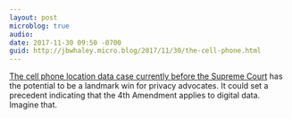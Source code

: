 ```yaml
---
layout: post
microblog: true
audio: 
date: 2017-11-30 09:50 -0700
guid: http://jbwhaley.micro.blog/2017/11/30/the-cell-phone.html
---
```

[The cell phone location data case currently before the Supreme Court](https://arstechnica.com/tech-policy/2017/11/justices-hear-case-that-could-reshape-location-privacy-in-the-cellular-age/) has the potential to be a landmark win for privacy advocates. It could set a precedent indicating that the 4th Amendment applies to digital data. Imagine that.
